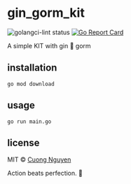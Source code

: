 # gin_gorm_kit

![golangci-lint status](https://github.com/103cuong/gin_gorm_kit/workflows/golangci-lint/badge.svg)
[![Go Report Card](https://goreportcard.com/badge/github.com/103cuong/gin_gorm_kit)](https://goreportcard.com/report/github.com/103cuong/gin_gorm_kit)

A simple KIT with gin 💌 gorm

## installation

```shell script
go mod download
```

## usage

```shell script
go run main.go
```

## license

MIT © [Cuong Nguyen](https://www.linkedin.com/in/cuong9/)

<!-- INSPIRATIONAL_QUOTE_START -->
Action beats perfection.
🦄
<!-- INSPIRATIONAL_QUOTE_END -->
